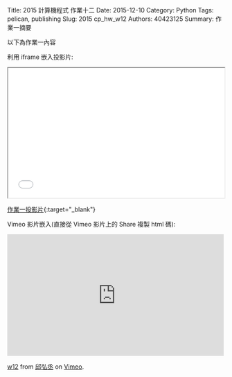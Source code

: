 Title: 2015 計算機程式 作業十二
Date: 2015-12-10
Category: Python
Tags: pelican, publishing
Slug: 2015  cp_hw_w12
Authors: 40423125
Summary: 作業一摘要

以下為作業一內容

利用 iframe 嵌入投影片:

<iframe src="40423125_cp_w12_p.html" width="500" height="300"></iframe>

[作業一投影片](40423125_cp_w11_p.html){:target="_blank"}


Vimeo 影片嵌入(直接從 Vimeo 影片上的 Share 複製 html 碼):

<iframe src="https://player.vimeo.com/video/152251888" width="500" height="281" frameborder="0" webkitallowfullscreen mozallowfullscreen allowfullscreen></iframe> <p><a href="https://vimeo.com/152251888">w12</a> from <a href="https://vimeo.com/user47988113">邱弘丞</a> on <a href="https://vimeo.com">Vimeo</a>.</p>